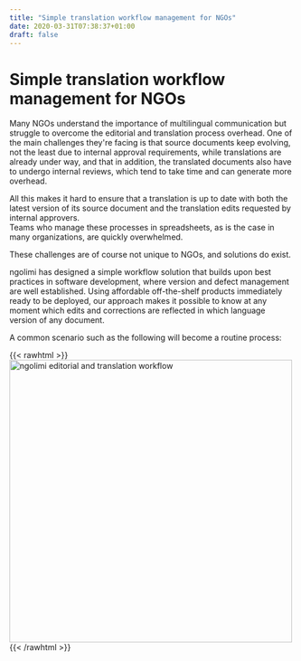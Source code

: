 ```yaml
---
title: "Simple translation workflow management for NGOs"
date: 2020-03-31T07:38:37+01:00
draft: false
---
```

# Simple translation workflow management for NGOs

Many NGOs understand the importance of multilingual communication but struggle to overcome the editorial and translation process overhead. 
One of the main challenges they're facing is that source documents keep evolving, not the least due to internal approval requirements, while translations are already under way, and that in addition, the translated documents also have to undergo internal reviews, which tend to take time and can generate more overhead. 

All this makes it hard to ensure that a translation is up to date with both the latest version of its source document and the translation edits requested by internal approvers.  
Teams who manage these processes in spreadsheets, as is the case in many organizations, are quickly overwhelmed. 

These challenges are of course not unique to NGOs, and solutions do exist.

ngolimi has designed a simple workflow solution that builds upon best practices in software development, where version and defect management are well established. 
Using affordable off-the-shelf products immediately ready to be deployed, our approach makes it possible to know at any moment which edits and corrections are reflected in which language version of any document. 

A common scenario such as the following will become a routine process:

{{< rawhtml >}}
<img src="/img/workflow.png" alt="ngolimi editorial and translation workflow" style="width:500px;border-color:black !important;border:10px;!important"/>
{{< /rawhtml >}}
